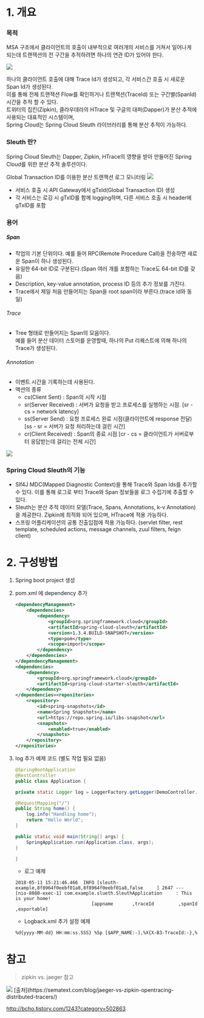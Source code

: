 # 1. 개요

### 목적
MSA 구조에서 클라이언트의 호출이 내부적으로 여러개의 서비스를 거쳐서 일어나게 되는데 트랜잭션의 전 구간을 추적하려면 하나의 연관 ID가 있어야 한다.  

![](../images/log-overview-tracing.png)

하나의 클라이언트 호출에 대해 Trace Id가 생성되고, 각 서비스간 호출 시 새로운 Span Id가 생성된다.  
이를 통해 전체 트랜잭션 Flow를 확인하거나 트랜잭션(TraceId) 또는 구간별(SpanId) 시간을 추적 할 수 있다.  
트위터의 집킨(Zipkin), 클라우데라의 HTrace 및 구글의 대퍼(Dapper)가 분산 추적에 사용되는 대표적인 시스템이며,  
Spring Cloud는 Spring Cloud Sleuth 라이브러리를 통해 분산 추적이 가능하다.

### Sleuth 란?

Spring Cloud Sleuth는 Dapper, Zipkin, HTrace의 영향을 받아 만들어진 Spring Cloud를 위한 분산 추적 솔루션이다.

Global Transaction ID를 이용한 분산 트랜잭션 로그 모니터링
![](../images/log-sleuth-EFK.png)
- 서비스 호출 시 API Gateway에서 gTxId(Global Transaction ID) 생성
- 각 서비스는 로깅 시 gTxID를 함께 logging하며, 다른 서비스 호출 시 header에 gTxID를 포함

### 용어
##### Span
- 작업의 기본 단위이다. 예를 들어 RPC(Remote Procedure Call)을 전송하면 새로운 Span이 하나 생성된다.  
- 유일한 64-bit ID로 구분된다.(Span 여러 개를 포함하는 Trace도 64-bit ID를 갖음)  
- Description, key-value annotation, process ID 등의 추가 정보를 가진다.
- Trace에서 제일 처음 만들어지는 Span을 root span이라 부른다.(trace id와 동일)

###### Trace
- Tree 형태로 만들어지는 Span의 모음이다.  
  예를 들어 분산 데이터 스토어를 운영할때, 하나의 Put 리퀘스트에 의해 하나의 Trace가 생성된다.

###### Annotation
- 이벤트 시간을 기록하는데 사용된다.
- 액션의 종류
  - cs(Client Sent) : Span의 시작 시점
  - sr(Server Received) : 서버가 요청을 받고 프로세스를 실행하는 시점. [sr - cs = network latency]
  - ss(Server Send) : 요청 프로세스 완료 시점(클라이언트에 response 전달) [ss - sr = 서버가 요청 처리하는데 걸린 시간]
  - cr(Client Received) : Span의 종료 시점 [cr - cs = 클라이언트가 서버로부터 응답받는데 걸리는 전체 시간]

![](../images/log-sleuth-annotation.png)


### Spring Cloud Sleuth의 기능

- Slf4J MDC(Mapped Diagnostic Context)을 통해 Trace와 Span Ids를 추가할 수 있다. 이를 통해 로그로 부터 Trace와 Span 정보들을 로그 수집기에 추출할 수 있다.
- Sleuth는 분산 추적 데이터 모델(Trace, Spans, Annotations, k-v Annotation)을 제공한다.
  Zipkin에 최적화 되어 있으며, HTrace에 적용 가능하다.
- 스프링 어플리케이션의 공통 진출입점에 적용 가능하다.
(servlet filter, rest template, scheduled actions, message channels, zuul filters, feign client)

# 2. 구성방법
1. Spring boot project 생성
2. pom.xml 에 dependency 추가
    ```xml
    <dependencyManagement>
        <dependencies>
            <dependency>
                <groupId>org.springframework.cloud</groupId>
                <artifactId>spring-cloud-sleuth</artifactId>
                <version>1.3.4.BUILD-SNAPSHOT</version>
                <type>pom</type>
                <scope>import</scope>
            </dependency>
        </dependencies>
    </dependencyManagement>
    <dependencies>
        <dependency>
            <groupId>org.springframework.cloud</groupId>
            <artifactId>spring-cloud-starter-sleuth</artifactId>
        </dependency>
    </dependencies><repositories>
        <repository>
            <id>spring-snapshots</id>
            <name>Spring Snapshots</name>
            <url>https://repo.spring.io/libs-snapshot</url>
            <snapshots>
                <enabled>true</enabled>
            </snapshots>
        </repository>
    </repositories>
    ```
3. log 추가 예제 코드 (별도 작업 필요 없음)
    ```java
    @SpringBootApplication
    @RestController
    public class Application {

    private static Logger log = LoggerFactory.getLogger(DemoController.class);

    @RequestMapping("/")
    public String home() {
        log.info("Handling home");
        return "Hello World";
    }

    public static void main(String[] args) {
        SpringApplication.run(Application.class, args);
    }

    }
    ```
    - 로그 예제
    ```text
    2018-05-11 15:21:46.466  INFO [sleuth-example,8f8964f0eebf01a8,8f8964f0eebf01a8,false     ] 2647 --- [nio-8080-exec-1] com.example.slueth.SleuthApplication     : This is your home!
                                [appname       ,traceId         ,spanId          ,exportable]
    ```

    - Logback.xml 추가 설정 예제
    ```xml
    %d{yyyy-MM-dd} HH:mm:ss.SSS} %5p [$APP_NAME:-],%X{X-B3-TraceId:-},%
    ```


# 참고
> zipkin vs. jaeger 참고
<img src='../images/zipkinVsJaeger.png'>
[출처](https://sematext.com/blog/jaeger-vs-zipkin-opentracing-distributed-tracers/)

http://bcho.tistory.com/1243?category=502863
